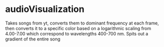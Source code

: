 # audioVisualization
Takes songs from yt, converts them to dominant frequency at each frame, then converts it to a specific color based on a logarithmic scaling from 4.00-7.00 which correspond to wavelengths 400-700 nm. Spits out a gradient of the entire song
